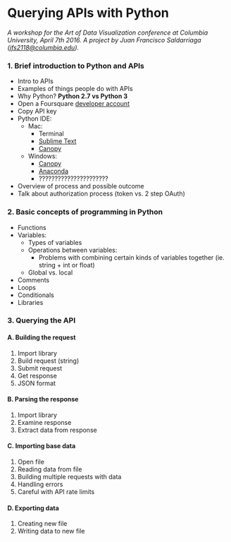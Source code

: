 # Querying APIs with Python
*A workshop for the Art of Data Visualization conference at Columbia University, April 7th 2016. A project by Juan Francisco Saldarriaga (jfs2118@columbia.edu).*

### 1. Brief introduction to Python and APIs
* Intro to APIs
* Examples of things people do with APIs
* Why Python? **Python 2.7 vs Python 3**
* Open a Foursquare [developer account](https://developer.foursquare.com/)
* Copy API key
* Python IDE:
  * Mac:
    * Terminal
    * [Sublime Text](https://www.sublimetext.com/)
    * [Canopy](https://www.enthought.com/products/canopy/)
  * Windows:
    * [Canopy](https://www.enthought.com/products/canopy/)
    * [Anaconda](https://www.continuum.io/downloads)
    * ??????????????????????
* Overview of process and possible outcome
* Talk about authorization process (token vs. 2 step OAuth)

### 2. Basic concepts of programming in Python
* Functions
* Variables:
  * Types of variables
  * Operations between variables:
    * Problems with combining certain kinds of variables together (ie. string + int or float)
  * Global vs. local
* Comments
* Loops
* Conditionals
* Libraries

### 3. Querying the API

#### A. Building the request
1. Import library
2. Build request (string)
3. Submit request
4. Get response
5. JSON format

#### B. Parsing the response
1. Import library
2. Examine response
3. Extract data from response

#### C. Importing base data
1. Open file
2. Reading data from file
3. Building multiple requests with data
4. Handling errors
5. Careful with API rate limits

#### D. Exporting data
1. Creating new file
2. Writing data to new file